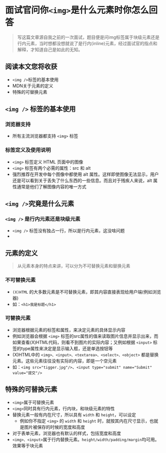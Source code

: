 # 面试官问你`<img>`是什么元素时你怎么回答
> 写这篇文章源自我之前的一次面试，题目便是问img标签属于块级元素还是行内元素，当时想都没想就说了是行内(inline)元素，经过面试官的指点和解释，才知道自己是如此的无知。

## 阅读本文您将收获
* `<img />`标签的基本使用
* MDN关于元素的定义
* 特殊的可替换元素

## `<img />` 标签的基本使用
### 浏览器支持
* 所有主流浏览器都支持 `<img>` 标签

### 标签定义及使用说明
* `<img>` 标签定义 HTML 页面中的图像
* `<img>` 标签有两个必需的属性：src 和 alt
* 强烈推荐在开发中每个图像中都使用 alt 属性。这样即使图像无法显示，用户还是可以看到关于丢失了什么东西的一些信息。而且对于残疾人来说，alt 属性通常是他们了解图像内容的唯一方式

## `<img />`究竟是什么元素
### `<img />` 是行内元素还是块级元素
* `<img />` 标签没有独占一行，所以是行内元素，这没啥问题
* 

## 元素的定义
> 从元素本身的特点来讲，可以分为不可替换元素和替换元素

### 不可替换元素
* `(X)HTML` 的大多数元素是不可替换元素，即其内容直接表现给用户端(例如浏览器)
* 如：`<h1>我是标题</h1>`

### 可替换元素
* 浏览器根据元素的标签和属性，来决定元素的具体显示内容
* 例如浏览器会根据 `<img>` 标签的src属性的值来读取图片信息并显示出来，而如果查看(X)HTML代码，则看不到图片的实际内容；又例如根据 `<input>` 标签的type属性来决定是显示输入框，还是单选按钮等
* (X)HTML中的 `<img>、<input>、<textarea>、<select>、<object>` 都是替换元素。这些元素往往没有实际的内容，即是一个空元素
* 如：`<img src="tigger.jpg"/>`、`<input type="submit" name="Submit" value="提交"/>`

## 特殊的可替换元素
* `<img>`属于可替换元素
* `<img>`同时具有行内元素，行内块，和块级元素的特性
* 替换元素一般有内在尺寸，所以具有 `width` 和 `height`，可以设定
	* 例如你不指定 `<img>` 的 `width` 和 `height` 时，就按其内在尺寸显示，也就是图片被保存的时候的宽度和高度
* 对于表单元素，浏览器也有默认的样式，包括宽度和高度
* `<img>、<input>`属于行内替换元素。`height/width/padding/margin`均可用。效果等于块元素